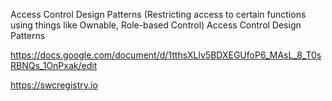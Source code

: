 Access Control Design Patterns (Restricting access to certain functions using things like Ownable, Role-based Control) Access Control Design Patterns

https://docs.google.com/document/d/1tthsXLlv5BDXEGUfoP6_MAsL_8_T0sRBNQs_1OnPxak/edit


https://swcregistry.io